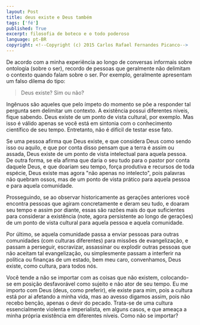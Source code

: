 ```yaml
---
layout: Post
title: deus existe e Deus também
tags: ['fé']
published: True
excerpt: filosofia de boteco e o todo poderoso
language: pt-BR
copyright: <!--Copyright (c) 2015 Carlos Rafael Fernandes Picanco-->
---
```


De acordo com a minha experiência ao longo de conversas informais sobre ontologia (sobre o ser), recordo de pessoas que geralmente não delimitam o contexto quando falam sobre o ser. Por exemplo, geralmente apresentam um falso dilema do tipo:

> Deus existe? Sim ou não?

Ingênuos são aqueles que pelo ímpeto do momento se põe a responder tal pergunta sem delimitar um contexto. A existência possui diferentes níveis, fique sabendo. Deus existe de um ponto de vista cultural, por exemplo. Mas isso é válido apenas se você está em sintonia com o conhecimento científico de seu tempo. Entretanto, não é difícil de testar esse fato.

Se uma pessoa afirma que Deus existe, e que considera Deus como sendo isso ou aquilo, e que por conta disso pensam que a terra é assim ou assada, Deus existe de um ponto de vista intelectual para aquela pessoa. De outra forma, se ela afirma que daria o seu tudo para o pastor por conta daquele Deus, e que doariam seu tempo, força produtiva e recursos de toda espécie, Deus existe mas agora "não apenas no intelecto", pois palavras não quebram ossos, mas de um ponto de vista prático para aquela pessoa e para aquela comunidade.

Prosseguindo, se ao observar historicamente as gerações anteriores você encontra pessoas que agiram concretamente e deram seu tudo, e doaram seu tempo e assim por diante, essas são razões mais do que suficientes para considerar a existência (note, agora persistente ao longo de gerações) de um ponto de vista cultural para aquela pessoa e aquela comunidade.

Por último, se aquela comunidade passa a enviar pessoas para outras comunidades (com culturas diferentes) para missões de evangelização, e passam a perseguir, escravizar, assassinar ou explodir outras pessoas que não aceitam tal evangelização, ou simplesmente passam a interferir na política ou finanças de um estado, bem meu caro, convenhamos, Deus existe, como cultura, para todos nós.

Você tende a não se importar com as coisas que não existem, colocando-se em posição desfavorável como sujeito e não ator de seu tempo. Eu me importo com Deus (deus, como preferir), ele existe para mim, pois a cultura está por ai afetando a minha vida, mas ao avesso digamos assim, pois não recebo benção, apenas o devir do pecado. Trata-se de uma cultura essencialmente violenta e imperialista, em alguns casos, e que ameaça a minha própria existência em diferentes níveis. Como não se importar?